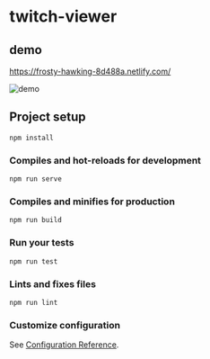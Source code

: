 # twitch-viewer

## demo

https://frosty-hawking-8d488a.netlify.com/

![demo](https://user-images.githubusercontent.com/35460861/63227192-f8c55480-c21e-11e9-975d-925c3af7c42f.gif)

## Project setup
```
npm install
```

### Compiles and hot-reloads for development
```
npm run serve
```

### Compiles and minifies for production
```
npm run build
```

### Run your tests
```
npm run test
```

### Lints and fixes files
```
npm run lint
```

### Customize configuration
See [Configuration Reference](https://cli.vuejs.org/config/).
